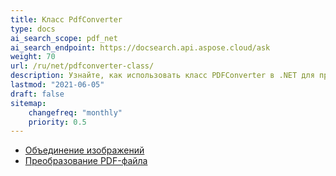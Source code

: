 ```yaml
---
title: Класс PdfConverter
type: docs
ai_search_scope: pdf_net
ai_search_endpoint: https://docsearch.api.aspose.cloud/ask
weight: 70
url: /ru/net/pdfconverter-class/
description: Узнайте, как использовать класс PDFConverter в .NET для преобразования PDF-документов в различные форматы с помощью Aspose.PDF.
lastmod: "2021-06-05"
draft: false
sitemap:
    changefreq: "monthly"
    priority: 0.5
---
```

- [Объединение изображений](/pdf/ru/net/merge-images/)
- [Преобразование PDF-файла](/pdf/ru/net/convert-pdf-file/)
